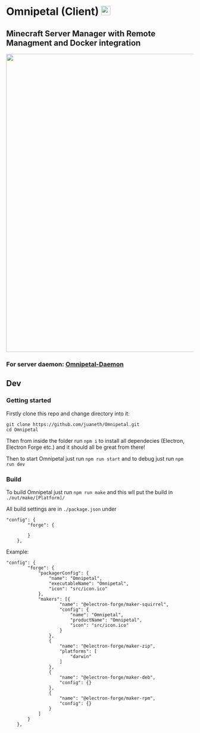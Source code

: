 # Omnipetal (Client) <img src="https://user-images.githubusercontent.com/68202118/162853416-0ca7c63b-0d6d-4d28-9c5c-3f165bb31811.png" width="25" height="25">
## Minecraft Server Manager with Remote Managment and Docker integration

<img src="https://user-images.githubusercontent.com/68202118/163295152-637cd263-a32b-43ca-a315-9402c8faf0d9.png" width="800">

### For server daemon: [Omnipetal-Daemon](https://github.com/juaneth/Omnipetal-Daemon)

## Dev
### Getting started

Firstly clone this repo and change directory into it: 
```
git clone https://github.com/juaneth/Omnipetal.git
cd Omnipetal
```
Then from inside the folder run `npm i` to install all dependecies (Electron, Electron Forge etc.) and it should all be great from there!

Then to start Omnipetal just run `npm run start` and to debug just run `npm run dev`

### Build
To build Omnipetal just run `npm run make` and this wll put the build in `./out/make/[Platform]/`

All build settings are in `./package.json` under 
```
"config": {
        "forge": {

        }
    },
```

Example: 
```
"config": {
        "forge": {
            "packagerConfig": {
                "name": "Omnipetal",
                "executableName": "Omnipetal",
                "icon": "src/icon.ico"
            },
            "makers": [{
                    "name": "@electron-forge/maker-squirrel",
                    "config": {
                        "name": "Omnipetal",
                        "productName": "Omnipetal",
                        "icon": "src/icon.ico"
                    }
                },
                {
                    "name": "@electron-forge/maker-zip",
                    "platforms": [
                        "darwin"
                    ]
                },
                {
                    "name": "@electron-forge/maker-deb",
                    "config": {}
                },
                {
                    "name": "@electron-forge/maker-rpm",
                    "config": {}
                }
            ]
        }
    },
```